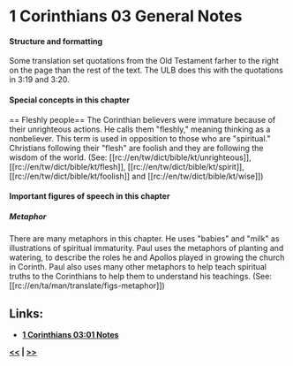 # 1 Corinthians 03 General Notes #

#### Structure and formatting ####

Some translation set quotations from the Old Testament farher to the right on the page than the rest of the text. The ULB does this with the quotations in 3:19 and 3:20.

#### Special concepts in this chapter ####

== Fleshly people==
The Corinthian believers were immature because of their unrighteous actions. He calls them "fleshly," meaning thinking as a nonbeliever. This term is used in opposition to those who are "spiritual." Christians following their "flesh" are foolish and they are following the wisdom of the world. (See: [[rc://en/tw/dict/bible/kt/unrighteous]], [[rc://en/tw/dict/bible/kt/flesh]], [[rc://en/tw/dict/bible/kt/spirit]], [[rc://en/tw/dict/bible/kt/foolish]] and [[rc://en/tw/dict/bible/kt/wise]])

#### Important figures of speech in this chapter ####

##### Metaphor #####
There are many metaphors in this chapter. He uses "babies" and "milk" as illustrations of spiritual immaturity. Paul uses the metaphors of planting and watering, to describe the roles he and Apollos played in growing the church in Corinth. Paul also uses many other metaphors to help teach spiritual truths to the Corinthians to help them to understand his teachings. (See: [[rc://en/ta/man/translate/figs-metaphor]])
## Links: ##

* __[1 Corinthians 03:01 Notes](./01.md)__

__[<<](../02/intro.md) | [>>](../04/intro.md)__
